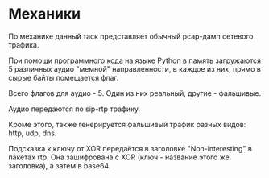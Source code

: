 # Механики

По механике данный таск представляет обычный pcap-дамп сетевого трафика.

При помощи программного кода на языке Python в память загружаются 5 различных аудио "мемной" направленности, в каждое из них, прямо в сырые байты помещается флаг.

Всего флагов для аудио - 5. Один из них реальный, другие - фальшивые.

Аудио передаются по sip-rtp трафику.

Кроме этого, также генерируется фальшивый трафик разных видов: http, udp, dns.

Подсказка к ключу от XOR передаётся в заголовке "Non-interesting" в пакетах rtp. Она зашифрована с XOR (ключ - название этого же заголовка), а затем в base64.
